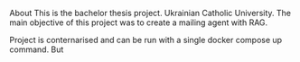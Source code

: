 About
This is the bachelor thesis project. Ukrainian Catholic University.
The main objective of this project was to create a mailing agent with RAG.

Project is conternarised and can be run with a single docker compose up command.
But 